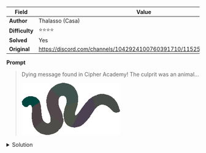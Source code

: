 |Field|Value|
|---|---|
|**Author**|Thalasso (Casa)|
|**Difficulty**|⭐⭐⭐⭐|
|**Solved**|Yes|
|**Original**|https://discord.com/channels/1042924100760391710/1152550109364617246|

**Prompt**
> Dying message found in Cipher Academy! The culprit was an animal...
>
> ![](../attachments/image4.png) 

<details>
<summary>Solution</summary>
Each segment is filled with a color whose hexadecimal values read

```
00 46 41
4c 41 44
4f 4d 49
53 49 4c
41 53 4f
4c 53 49
4c 41 53
49 4d 49
```

Ignoring the leading '00' (which was actually a misformat of the code) the hexadecimal values can be translated to


```
00 F  A
L  A  D
O  M  I
S  I  L
A  S  O
L  S  I
L  A  S
I  M  I
```

This can be read as 'FA LA DO MI SI LA SOL SI LA SI MI' which are musical notes written in the Romance note system 

Converting to the English note convention the text reads 'AFACEBAGBABE' or 'A FACE BAG BABE'

In Cipher Academy a group of students are presented always wearing face bags covering their faces and in the 'Capture trilemma arc' the 'face bag babe' class played the role of the snake team

Thus the culprit is a snake as originally hinted by the silhouette presented in the image
</details>
